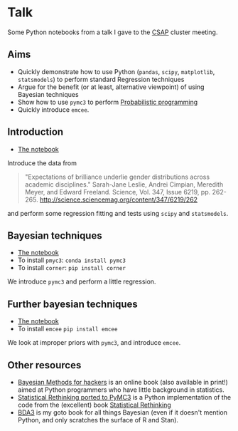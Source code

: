 # Talk

Some Python notebooks from a talk I gave to the [CSAP](https://www.geog.leeds.ac.uk/research/centre-for-spatial-analysis-and-policy/) cluster meeting.

## Aims

- Quickly demonstrate how to use Python (`pandas`, `scipy`, `matplotlib`, `statsmodels`) to perform standard Regression techniques
- Argue for the benefit (or at least, alternative viewpoint) of using Bayesian techniques
- Show how to use `pymc3` to perform [Probabilistic programming](https://en.wikipedia.org/wiki/Probabilistic_programming_language)
- Quickly introduce `emcee`.

## Introduction

- [The notebook](1%20-%20Introduction.ipynb)

Introduce the data from

> "Expectations of brilliance underlie gender distributions across academic disciplines." Sarah-Jane Leslie, Andrei Cimpian, Meredith Meyer, and Edward Freeland. Science, Vol. 347, Issue 6219, pp. 262-265. http://science.sciencemag.org/content/347/6219/262

and perform some regression fitting and tests using `scipy` and `statsmodels`.

## Bayesian techniques

- [The notebook](2%20-%20Bayesian%20inference%20with%20pymc3.ipynb)
- To install `pmyc3`: `conda install pymc3`
- To install `corner`: `pip install corner`

We introduce `pymc3` and perform a little regression.

## Further bayesian techniques

- [The notebook](http://localhost:8888/notebooks/Talk/3%20-%20More%20regression%2C%20and%20emcee.ipynb)
- To install `emcee` `pip install emcee`

We look at improper priors with `pymc3`, and introduce `emcee`.


## Other resources

- [Bayesian Methods for hackers](http://camdavidsonpilon.github.io/Probabilistic-Programming-and-Bayesian-Methods-for-Hackers/) is an online book (also available in print!) aimed at Python programmers who have little background in statistics.
- [Statistical Rethinking ported to PyMC3](https://github.com/aloctavodia/Statistical-Rethinking-with-Python-and-PyMC3) is a Python implementation of the code from the (excellent) book [Statistical Rethinking](http://xcelab.net/rm/statistical-rethinking/)
- [BDA3](https://www.amazon.co.uk/Bayesian-Analysis-Chapman-Statistical-Science-ebook/dp/B00I60M6H6) is my goto book for all things Bayesian (even if it doesn't mention Python, and only scratches the surface of R and Stan).